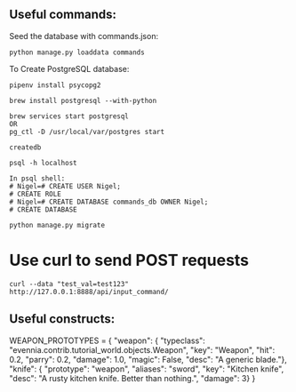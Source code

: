 ## Useful commands:

Seed the database with commands.json:

```python manage.py loaddata commands```

To Create PostgreSQL database:

```
pipenv install psycopg2

brew install postgresql --with-python

brew services start postgresql
OR
pg_ctl -D /usr/local/var/postgres start

createdb

psql -h localhost

In psql shell:
# Nigel=# CREATE USER Nigel;
# CREATE ROLE
# Nigel=# CREATE DATABASE commands_db OWNER Nigel;
# CREATE DATABASE

python manage.py migrate
```

# Use curl to send POST requests
```curl --data "test_val=test123" http://127.0.0.1:8888/api/input_command/```

## Useful constructs:

WEAPON_PROTOTYPES = {
    "weapon": {
        "typeclass": "evennia.contrib.tutorial_world.objects.Weapon",
        "key": "Weapon",
        "hit": 0.2,
        "parry": 0.2,
        "damage": 1.0,
        "magic": False,
        "desc": "A generic blade."},
    "knife": {
        "prototype": "weapon",
        "aliases": "sword",
        "key": "Kitchen knife",
        "desc": "A rusty kitchen knife. Better than nothing.",
        "damage": 3}
}